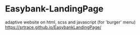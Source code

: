 # Easybank-LandingPage
adaptive website on html, scss and javascript (for 'burger' menu)
https://srtrace.github.io/EasybankLandingPage/
